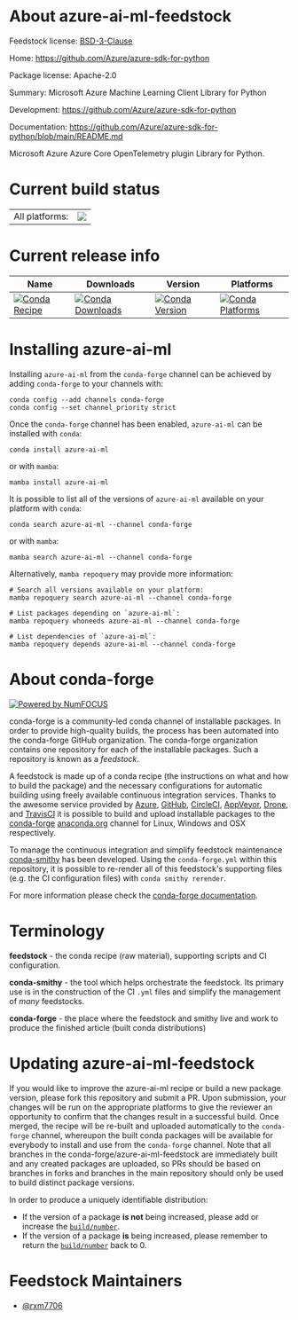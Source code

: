 About azure-ai-ml-feedstock
===========================

Feedstock license: [BSD-3-Clause](https://github.com/conda-forge/azure-ai-ml-feedstock/blob/main/LICENSE.txt)

Home: https://github.com/Azure/azure-sdk-for-python

Package license: Apache-2.0

Summary: Microsoft Azure Machine Learning Client Library for Python

Development: https://github.com/Azure/azure-sdk-for-python

Documentation: https://github.com/Azure/azure-sdk-for-python/blob/main/README.md

Microsoft Azure Azure Core OpenTelemetry plugin Library for Python.

Current build status
====================


<table><tr><td>All platforms:</td>
    <td>
      <a href="https://dev.azure.com/conda-forge/feedstock-builds/_build/latest?definitionId=20090&branchName=main">
        <img src="https://dev.azure.com/conda-forge/feedstock-builds/_apis/build/status/azure-ai-ml-feedstock?branchName=main">
      </a>
    </td>
  </tr>
</table>

Current release info
====================

| Name | Downloads | Version | Platforms |
| --- | --- | --- | --- |
| [![Conda Recipe](https://img.shields.io/badge/recipe-azure--ai--ml-green.svg)](https://anaconda.org/conda-forge/azure-ai-ml) | [![Conda Downloads](https://img.shields.io/conda/dn/conda-forge/azure-ai-ml.svg)](https://anaconda.org/conda-forge/azure-ai-ml) | [![Conda Version](https://img.shields.io/conda/vn/conda-forge/azure-ai-ml.svg)](https://anaconda.org/conda-forge/azure-ai-ml) | [![Conda Platforms](https://img.shields.io/conda/pn/conda-forge/azure-ai-ml.svg)](https://anaconda.org/conda-forge/azure-ai-ml) |

Installing azure-ai-ml
======================

Installing `azure-ai-ml` from the `conda-forge` channel can be achieved by adding `conda-forge` to your channels with:

```
conda config --add channels conda-forge
conda config --set channel_priority strict
```

Once the `conda-forge` channel has been enabled, `azure-ai-ml` can be installed with `conda`:

```
conda install azure-ai-ml
```

or with `mamba`:

```
mamba install azure-ai-ml
```

It is possible to list all of the versions of `azure-ai-ml` available on your platform with `conda`:

```
conda search azure-ai-ml --channel conda-forge
```

or with `mamba`:

```
mamba search azure-ai-ml --channel conda-forge
```

Alternatively, `mamba repoquery` may provide more information:

```
# Search all versions available on your platform:
mamba repoquery search azure-ai-ml --channel conda-forge

# List packages depending on `azure-ai-ml`:
mamba repoquery whoneeds azure-ai-ml --channel conda-forge

# List dependencies of `azure-ai-ml`:
mamba repoquery depends azure-ai-ml --channel conda-forge
```


About conda-forge
=================

[![Powered by
NumFOCUS](https://img.shields.io/badge/powered%20by-NumFOCUS-orange.svg?style=flat&colorA=E1523D&colorB=007D8A)](https://numfocus.org)

conda-forge is a community-led conda channel of installable packages.
In order to provide high-quality builds, the process has been automated into the
conda-forge GitHub organization. The conda-forge organization contains one repository
for each of the installable packages. Such a repository is known as a *feedstock*.

A feedstock is made up of a conda recipe (the instructions on what and how to build
the package) and the necessary configurations for automatic building using freely
available continuous integration services. Thanks to the awesome service provided by
[Azure](https://azure.microsoft.com/en-us/services/devops/), [GitHub](https://github.com/),
[CircleCI](https://circleci.com/), [AppVeyor](https://www.appveyor.com/),
[Drone](https://cloud.drone.io/welcome), and [TravisCI](https://travis-ci.com/)
it is possible to build and upload installable packages to the
[conda-forge](https://anaconda.org/conda-forge) [anaconda.org](https://anaconda.org/)
channel for Linux, Windows and OSX respectively.

To manage the continuous integration and simplify feedstock maintenance
[conda-smithy](https://github.com/conda-forge/conda-smithy) has been developed.
Using the ``conda-forge.yml`` within this repository, it is possible to re-render all of
this feedstock's supporting files (e.g. the CI configuration files) with ``conda smithy rerender``.

For more information please check the [conda-forge documentation](https://conda-forge.org/docs/).

Terminology
===========

**feedstock** - the conda recipe (raw material), supporting scripts and CI configuration.

**conda-smithy** - the tool which helps orchestrate the feedstock.
                   Its primary use is in the construction of the CI ``.yml`` files
                   and simplify the management of *many* feedstocks.

**conda-forge** - the place where the feedstock and smithy live and work to
                  produce the finished article (built conda distributions)


Updating azure-ai-ml-feedstock
==============================

If you would like to improve the azure-ai-ml recipe or build a new
package version, please fork this repository and submit a PR. Upon submission,
your changes will be run on the appropriate platforms to give the reviewer an
opportunity to confirm that the changes result in a successful build. Once
merged, the recipe will be re-built and uploaded automatically to the
`conda-forge` channel, whereupon the built conda packages will be available for
everybody to install and use from the `conda-forge` channel.
Note that all branches in the conda-forge/azure-ai-ml-feedstock are
immediately built and any created packages are uploaded, so PRs should be based
on branches in forks and branches in the main repository should only be used to
build distinct package versions.

In order to produce a uniquely identifiable distribution:
 * If the version of a package **is not** being increased, please add or increase
   the [``build/number``](https://docs.conda.io/projects/conda-build/en/latest/resources/define-metadata.html#build-number-and-string).
 * If the version of a package **is** being increased, please remember to return
   the [``build/number``](https://docs.conda.io/projects/conda-build/en/latest/resources/define-metadata.html#build-number-and-string)
   back to 0.

Feedstock Maintainers
=====================

* [@rxm7706](https://github.com/rxm7706/)

